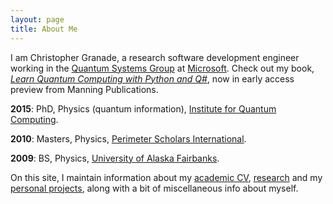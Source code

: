 ```yaml
---
layout: page
title: About Me
---
```


I am Christopher Granade, a research software development engineer working in the [Quantum Systems Group](https://www.microsoft.com/quantum/) at [Microsoft](https://www.microsoft.com/).
Check out my book, [_Learn Quantum Computing with Python and Q#_](https://bit.ly/qsharp-book), now in early access preview from Manning Publications.

**2015**: PhD, Physics (quantum information), [Institute for Quantum Computing](https://iqc.uwaterloo.ca).

**2010**: Masters, Physics, [Perimeter Scholars International](https://www.perimeterinstitute.ca/training/about-psi).

**2009**: BS, Physics, [University of Alaska Fairbanks](https://www.uaf.edu).

On this site, I maintain information about my [academic CV](cv.html),
[research](/research/) and my [personal projects](projects.html), along with a
bit of miscellaneous info about myself.

